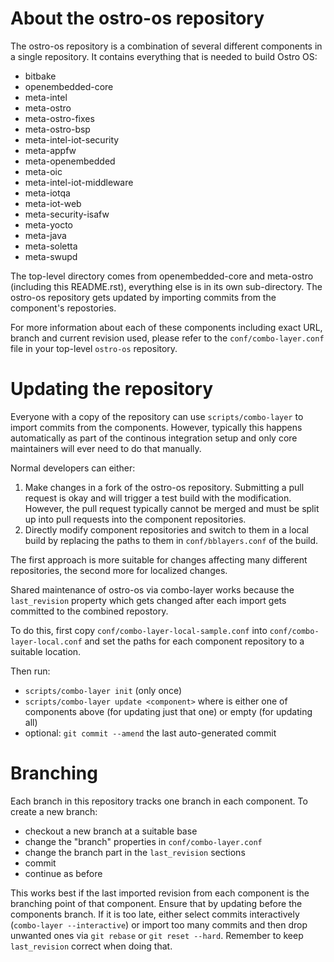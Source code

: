 About the ostro-os repository
=============================

The ostro-os repository is a combination of several different components
in a single repository. It contains everything that is needed to build
Ostro OS:

- bitbake
- openembedded-core
- meta-intel
- meta-ostro
- meta-ostro-fixes
- meta-ostro-bsp
- meta-intel-iot-security
- meta-appfw
- meta-openembedded
- meta-oic
- meta-intel-iot-middleware
- meta-iotqa
- meta-iot-web
- meta-security-isafw
- meta-yocto
- meta-java
- meta-soletta
- meta-swupd

The top-level directory comes from openembedded-core and meta-ostro
(including this README.rst), everything else is in its own
sub-directory. The ostro-os repository gets updated by importing
commits from the component's repostories.

For more information about each of these components including exact URL,
branch and current revision used, please refer to the ``conf/combo-layer.conf``
file in your top-level ``ostro-os`` repository.

Updating the repository
=======================

Everyone with a copy of the repository can use ``scripts/combo-layer`` to
import commits from the components. However, typically this happens
automatically as part of the continous integration setup and only core
maintainers will ever need to do that manually.

Normal developers can either:

1. Make changes in a fork of the ostro-os repository. Submitting a pull
   request is okay and will trigger a test build with the modification.
   However, the pull request typically cannot be merged and must be
   split up into pull requests into the component repositories.
2. Directly modify component repositories and switch to them in a local
   build by replacing the paths to them in ``conf/bblayers.conf`` of
   the build.

The first approach is more suitable for changes affecting many
different repositories, the second more for localized changes.

Shared maintenance of ostro-os via combo-layer works because the
``last_revision`` property which gets changed after each import gets
committed to the combined repostory.

To do this, first copy ``conf/combo-layer-local-sample.conf`` into
``conf/combo-layer-local.conf`` and set the paths for each component
repository to a suitable location.

Then run:

- ``scripts/combo-layer init`` (only once)
- ``scripts/combo-layer update <component>`` where <component> is either one of
   components above (for updating just that one) or empty (for updating all)
- optional: ``git commit --amend`` the last auto-generated commit

Branching
=========

Each branch in this repository tracks one branch in each component. To
create a new branch:

- checkout a new branch at a suitable base
- change the "branch" properties in ``conf/combo-layer.conf``
- change the branch part in the ``last_revision`` sections
- commit
- continue as before

This works best if the last imported revision from each component is
the branching point of that component. Ensure that by updating before
the components branch. If it is too late, either select commits
interactively (``combo-layer --interactive``) or import too many commits
and then drop unwanted ones via ``git rebase`` or ``git reset
--hard``. Remember to keep ``last_revision`` correct when doing that.
